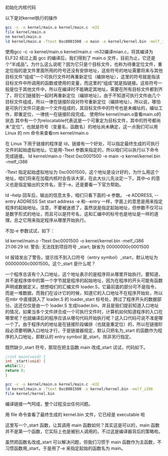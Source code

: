 初始化内核代码

以下是对kernel执行的操作

```bash
gcc -c -o kernel/main.o kernel/main.c -m32
file kernel/main.o
nm kernel/main.o
ld kernel/main.o -Ttext 0xc0001500 -e main -o kernel/kernel.bin -melf_i386
```



使用gcc -c -o kernel/main.o kernel/main.c -m32编译mian.c，将其编译为ELF32
经过上面 gcc 的编译后，我们得到了 main.o 文件，目前为止，它还是个“半成品”。为什么这么说呢？因为它只是个目标文件，也称为待重定位文件，重定位指的是文件里面所用的符号还没有安排地址，这些符号的地址需要将来与其他目标文件“组成”一个可执行文件时再重新定位（编排地址），这里的符号就是指该目标文件中所调用的函数或使用的变量，而这里的“组成”就是指链接。这些符号一般是位于其他文件中，所以在编译时不能确定其地址，需要在所有目标文件都到齐了，将它们链接到一起时再重新定位（编排地址）。由于不知道可执行文件由几个目标文件组成，所以一律在链接阶段对符号重新定位（编排地址）。所以说，哪怕是可执行文件只是由一个文件组成的，其目标文件中的符号也是未编址的，编址工作，即重定位，一律统一在链接阶段完成。
使用file kernel/main.o查看main.o的状态
其中有一个为relocatable代表这是一个可重定为目标文件，其中的符号都尚未“定位”，也就是符号（变量名，函数名）的地址尚未确定，这一点我们可以用 Linux 的 nm 命令来查看nm kernel/main.o

在 Linux 下用于链接的程序是 ld，链接有一个好处，可以指定最终生成的可执行文件的起始虚拟地址。它是用-Ttext 参数来指定的，所以咱们可以执行以下命令完成链接。
ld kernel/main.o -Ttext 0xc0001500 -e main -o kernel/kernel.bin -melf_i386

-Ttext 指定起始虚拟地址为 0xc0001500，这个地址是设计好的，为什么用这个地址，咱们将来在加载内核时会告诉大家，在此大伙儿先淡定一下。其中–o 的意义也是指定输出的文件名，至于-e，还是要看一下官方帮助。

ld –help 回车后，输出的信息太多，咱们只看下面的-e 参数。
-e ADDRESS, --entry ADDRESS Set start address
-e 和--entry 一样，字面上的意思是用来指定程序的起始地址。注意，不要被迷惑了，虽然说是指定起始地址，但参数不仅可以是数字形式的地址，而且可以是符号名，这和汇编中的标号也是地址是一样的道理。总之它用来指定程序从哪里开始执行。

不加-e 参数试试，如下：

ld kernel/main.o -Ttext 0xc0001500  -o kernel/kernel.bin -melf_i386 21:06:29
ld: 警告: 无法找到项目符号 _start; 缺省为 00000000c0001500

ld 报错发出了警告，提示找不到入口符号（entry symbol）_start，默认地址为00000000c0001500。这个_start 是什么呢？

一个程序总该有个入口地址，这个地址表示的是程序将从哪里开始执行。要知道，并不是程序体中的第一个字节就是程序的起始地址，因为在程序的开头可能有函数声明或数据定义，想想咱们的汇编文件 loader.S，它最前面的部分可不是指令，而是一堆数据，而我们在设计它的时候，知道它的入口地址不在程序开始处，所以在mbr 中直接跳入了 loader.S 的 loader_start 标号处，跨过了程序开头的数据部分。这还仅仅是由一个 loader.S 生成loader.bin，并且是我们提前知道入口地址的情况，如果当多个文件拼合成一个可执行文件时，计算机如何知道程序的入口在哪里呢？也就编译后的程序应该从哪句代码开始执行呢？这入口代码可说不准是哪一个了。由于程序内的地址是在链接阶段编排（也就是重定位）的，所以在链接阶段必须要明确入口地址才行，于是链接器规定，默认只把名为_start 的函数作为程序的入口地址，即默认的 entry symbol 是_start，除非另行指定。

既然缺少_start 符号，那现在把主函数 main 改成_start 试试，代码如下。

```c
//int main(void) {
int _start(void) {
while(1);
return 0;
}
```

```bash
gcc -c -o kernel/main.o kernel/main.c -m32
ld kernel/main.o -Ttext 0xc0001500 -o kernel/kernel.bin -melf_i386
file kernel/kernel.bin
```

编译链接一气呵成，整个过程没出任何问题。

用 file 命令查看了最终生成的 kernel.bin 文件，它已经是 executable 啦

这里写一个_start 函数，让其调用 main 函数如何？其实这是可以的，main 函数并不是第一个函数，它实际上也是被别人调用的，不过这是编译器背后的策略啦。

虽然把函数名改成_start 可以解决问题，但我们习惯于 main 函数作为主函数，不习惯函数用_start，于是用了-e 来指定起始的函数名为 main。

